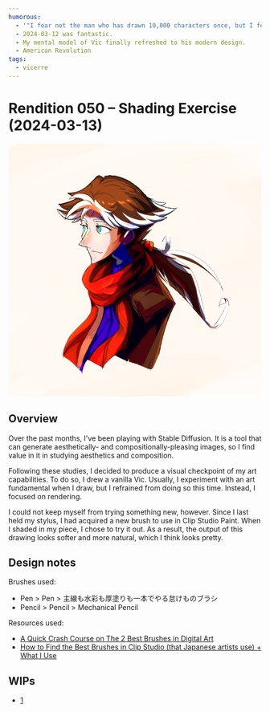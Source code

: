 ```yaml
---
humorous:
  - '"I fear not the man who has drawn 10,000 characters once, but I fear the man who has drawn 1 character 10,000 times."'
  - 2024-03-12 was fantastic.
  - My mental model of Vic finally refreshed to his modern design.
  - American Revolution
tags:
  - vicerre
---
```


# Rendition 050 – Shading Exercise (2024-03-13)

<img src="assets/2024-03-13_image-137.png">

## Overview

Over the past months, I've been playing with Stable Diffusion. It is a tool that can generate aesthetically- and compositionally-pleasing images, so I find value in it in studying aesthetics and composition.

Following these studies, I decided to produce a visual checkpoint of my art capabilities. To do so, I drew a vanilla Vic. Usually, I experiment with an art fundamental when I draw, but I refrained from doing so this time. Instead, I focused on rendering.

I could not keep myself from trying something new, however. Since I last held my stylus, I had acquired a new brush to use in Clip Studio Paint. When I shaded in my piece, I chose to try it out. As a result, the output of this drawing looks softer and more natural, which I think looks pretty.

## Design notes

Brushes used:

- Pen > Pen > 主線も水彩も厚塗りも一本でやる怠けものブラシ
- Pencil > Pencil > Mechanical Pencil

Resources used:

- [A Quick Crash Course on The 2 Best Brushes in Digital Art](https://m.youtube.com/watch?v=gn4ElwBVqnU)
- [How to Find the Best Brushes in Clip Studio (that Japanese artists use) + What I Use](https://m.youtube.com/watch?v=vsgxJURCtt0)

## WIPs

- [1](https://cdn.discordapp.com/attachments/1208868988851847168/1217684107211833355/image.png)
